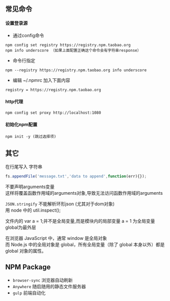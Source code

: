 ## 常见命令

#### 设置登录源

- 通过config命令
```
npm config set registry https://registry.npm.taobao.org
npm info underscore （如果上面配置正确这个命令会有字符串response）
```
- 命令行指定
```
npm --registry https://registry.npm.taobao.org info underscore
```
- 编辑 ~/.npmrc 加入下面内容
```
registry = https://registry.npm.taobao.org
```

#### http代理

```
npm config set proxy http://localhost:1080
```

#### 初始化npm配置
```
npm init -y (跳过选择项)
```

## 其它

在行尾写入 字符串
```js
fs.appendFile('message.txt','data to append',function(err){});
```

不要声明arguments变量  
这样将覆盖函数作用域的arguments对象,导致无法访问函数作用域的arguments


`JSON.stringify` 不能解析环形json  (尤其对于dom对象)  
用 node 中的 util.inspect();


文件内的 var a = 1;并不是全局变量,而是模块内的局部变量
a = 1  为全局变量
global为最外层

在浏览器 JavaScript 中，通常 window 是全局对象  
而 Node.js 中的全局对象是 global，所有全局变量（除了 global 本身以外）都是 global 对象的属性。

## NPM Package

- `browser-sync` 浏览器自动刷新
- `Anywhere` 随启随用的静态文件服务器
- `gulp` 前端自动化
